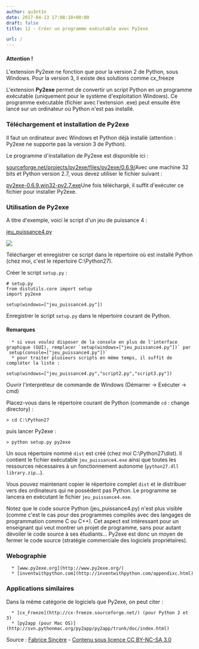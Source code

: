 ```yaml
---
author: qu3nt1n
date: 2017-04-13 17:08:18+00:00
draft: false
title: 12 - Créer un programme exécutable avec Py2exe

url: /
---
```


#### Attention !
L'extension Py2exe ne fonction que pour la version 2 de Python, sous Windows.
Pour la version 3, il existe des solutions comme cx_freeze






L'extension **Py2exe** permet de convertir un script Python en un programme exécutable (uniquement pour le système d'exploitation Windows).
Ce programme exécutable (fichier avec l'extension .exe) peut ensuite être lancé sur un ordinateur où Python n'est pas installé.


### Téléchargement et installation de Py2exe


Il faut un ordinateur avec Windows et Python déjà installé (attention : Py2exe ne supporte pas la version 3 de Python).

Le programme d'installation de Py2exe est disponible ici :

[sourceforge.net/projects/py2exe/files/py2exe/0.6.9/](http://sourceforge.net/projects/py2exe/files/py2exe/0.6.9/)Avec une machine 32 bits et Python version 2.7, vous devez utiliser le fichier suivant :

[py2exe-0.6.9.win32-py2.7.exe](http://sourceforge.net/projects/py2exe/files/py2exe/0.6.9/py2exe-0.6.9.win32-py2.7.exe/download)Une fois téléchargé, il suffit d'exécuter ce fichier pour installer Py2exe.


### Utilisation de Py2exe


A titre d'exemple, voici le script d'un jeu de puissance 4 :

[jeu_puissance4.py](http://fsincere.free.fr/isn/python/script/jeu_puissance4.py)

![](http://fsincere.free.fr/isn/python/picto/jeu_puissance4.png)


Télécharger et enregistrer ce script dans le répertoire où est installé Python (chez moi, c'est le répertoire C:\Python27).

Créer le script `setup.py` :

    
    # setup.py
    from distutils.core import setup
    import py2exe
    
    setup(windows=["jeu_puissance4.py"])


Enregistrer le script `setup.py` dans le répertoire courant de Python.


#### Remarques





 	  * si vous voulez disposer de la console en plus de l'interface graphique (GUI), remplacer `setup(windows=["jeu_puissance4.py"])` par `setup(console=["jeu_puissance4.py"])`
 	  * pour traiter plusieurs scripts en même temps, il suffit de compléter la liste :
`setup(windows=["jeu_puissance4.py","script2.py","script3.py"])`

Ouvrir l'interpréteur de commande de Windows (Démarrer → Exécuter → cmd)

Placez-vous dans le répertoire courant de Python (commande `cd` : change directory) :

    
    > cd C:\Python27


puis lancer Py2exe :

    
    > python setup.py py2exe


Un sous répertoire nommé `dist` est créé (chez moi C:\Python27\dist).
Il contient le fichier exécutable `jeu_puissance4.exe` ainsi que toutes les ressources nécessaires à un fonctionnement autonome (`python27.dll library.zip`...).

Vous pouvez maintenant copier le répertoire complet `dist` et le distribuer vers des ordinateurs qui ne possèdent pas Python.
Le programme se lancera en exécutant le fichier `jeu_puissance4.exe`.

Notez que le code source Python (jeu_puissance4.py) n'est plus visible (comme c'est le cas pour des programmes compilés avec des langages de programmation comme C ou C++).
Cet aspect est intéressant pour un enseignant qui veut montrer un projet de programme, sans pour autant dévoiler le code source à ses étudiants...
Py2exe est donc un moyen de fermer le code source (stratégie commerciale des logiciels propriétaires).


### Webographie





 	  * [www.py2exe.org](http://www.py2exe.org/)
 	  * [inventwithpython.com](http://inventwithpython.com/appendixc.html)



### Applications similaires


Dans la même catégorie de logiciels que Py2exe, on peut citer :



 	  * [cx_Freeze](http://cx-freeze.sourceforge.net/) (pour Python 2 et 3)
 	  * [py2app (pour Mac OS)](http://svn.pythonmac.org/py2app/py2app/trunk/doc/index.html)






Source : [Fabrice Sincère](http://fsincere.free.fr/isn/python/cours_python_py2exe.php) - [Contenu sous licence CC BY-NC-SA 3.0](http://creativecommons.org/licenses/by-nc-sa/3.0/fr/)


